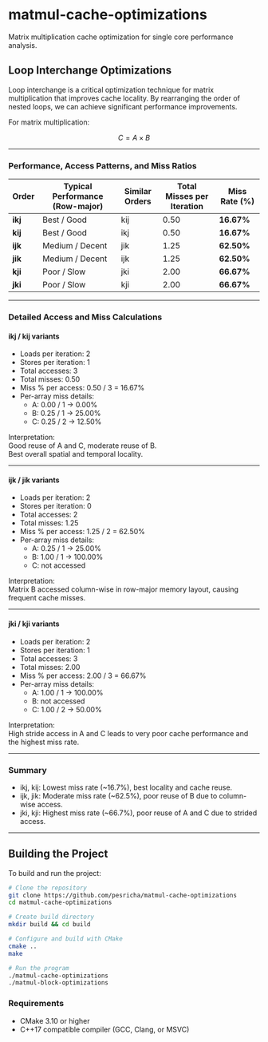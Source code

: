 # matmul-cache-optimizations
Matrix multiplication cache optimization for single core performance analysis.

## Loop Interchange Optimizations

Loop interchange is a critical optimization technique for matrix multiplication that improves cache locality. By rearranging the order of nested loops, we can achieve significant performance improvements.

For matrix multiplication:

$$
C = A \times B
$$

---

### Performance, Access Patterns, and Miss Ratios

| Order  | Typical Performance (Row-major) | Similar Orders | Total Misses per Iteration | Miss Rate (%) |
|--------|----------------------------------|----------------|-----------------------------|----------------|
| **ikj** | Best / Good                     | kij             | 0.50                        | **16.67%**     |
| **kij** | Best / Good                     | ikj             | 0.50                        | **16.67%**     |
| **ijk** | Medium / Decent                 | jik             | 1.25                        | **62.50%**     |
| **jik** | Medium / Decent                 | ijk             | 1.25                        | **62.50%**     |
| **kji** | Poor / Slow                     | jki             | 2.00                        | **66.67%**     |
| **jki** | Poor / Slow                     | kji             | 2.00                        | **66.67%**     |

---

### Detailed Access and Miss Calculations

#### ikj / kij variants
- Loads per iteration: 2  
- Stores per iteration: 1  
- Total accesses: 3  
- Total misses: 0.50  
- Miss % per access: 0.50 / 3 = 16.67%  
- Per-array miss details:  
  - A: 0.00 / 1 → 0.00%  
  - B: 0.25 / 1 → 25.00%  
  - C: 0.25 / 2 → 12.50%  

Interpretation:  
Good reuse of A and C, moderate reuse of B.  
Best overall spatial and temporal locality.

---

#### ijk / jik variants
- Loads per iteration: 2  
- Stores per iteration: 0  
- Total accesses: 2  
- Total misses: 1.25  
- Miss % per access: 1.25 / 2 = 62.50%  
- Per-array miss details:  
  - A: 0.25 / 1 → 25.00%  
  - B: 1.00 / 1 → 100.00%  
  - C: not accessed  

Interpretation:  
Matrix B accessed column-wise in row-major memory layout, causing frequent cache misses.

---

#### jki / kji variants
- Loads per iteration: 2  
- Stores per iteration: 1  
- Total accesses: 3  
- Total misses: 2.00  
- Miss % per access: 2.00 / 3 = 66.67%  
- Per-array miss details:  
  - A: 1.00 / 1 → 100.00%  
  - B: not accessed  
  - C: 1.00 / 2 → 50.00%  

Interpretation:  
High stride access in A and C leads to very poor cache performance and the highest miss rate.

---

### Summary

- ikj, kij: Lowest miss rate (~16.7%), best locality and cache reuse.  
- ijk, jik: Moderate miss rate (~62.5%), poor reuse of B due to column-wise access.  
- jki, kji: Highest miss rate (~66.7%), poor reuse of A and C due to strided access.

---

## Building the Project

To build and run the project:

```bash
# Clone the repository
git clone https://github.com/pesricha/matmul-cache-optimizations 
cd matmul-cache-optimizations

# Create build directory
mkdir build && cd build

# Configure and build with CMake
cmake ..
make

# Run the program
./matmul-cache-optimizations
./matmul-block-optimizations
```

### Requirements
- CMake 3.10 or higher  
- C++17 compatible compiler (GCC, Clang, or MSVC)
